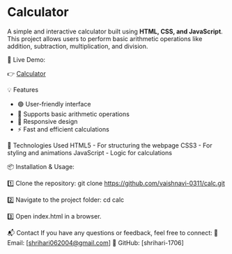 # Calculator


A simple and interactive calculator built using **HTML, CSS, and JavaScript**. This project allows users to perform basic arithmetic operations like addition, subtraction, multiplication, and division.  

🔗 Live Demo:

👉 [Calculator](http://127.0.0.1:5500/calcy/index.html)

💡 Features
- 🟢 User-friendly interface  
- 🔢 Supports basic arithmetic operations  
- 🎨 Responsive design  
- ⚡ Fast and efficient calculations 

📁 Technologies Used
HTML5 - For structuring the webpage
CSS3 - For styling and animations
JavaScript - Logic for calculations 

📦 Installation & Usage:

1️⃣ Clone the repository:
git clone  https://github.com/vaishnavi-0311/calc.git

2️⃣ Navigate to the project folder:
cd calc

3️⃣ Open index.html in a browser.

📬 Contact
If you have any questions or feedback, feel free to connect:
📧 Email: [shrihari062004@gmail.com]
🔗 GitHub: [shrihari-1706]
